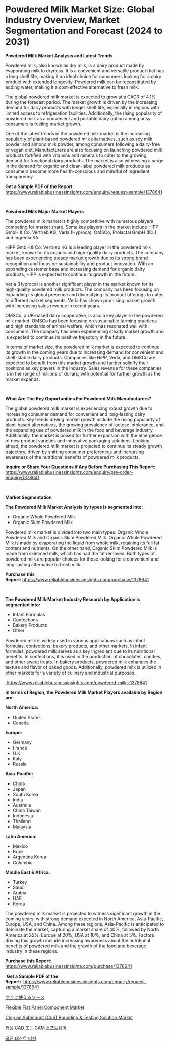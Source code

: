 <p><h1>Powdered Milk Market Size: Global Industry Overview, Market Segmentation and Forecast (2024 to 2031)</h1></p><p><strong>Powdered Milk Market Analysis and Latest Trends</strong></p>
<p><p>Powdered milk, also known as dry milk, is a dairy product made by evaporating milk to dryness. It is a convenient and versatile product that has a long shelf life, making it an ideal choice for consumers looking for a dairy product with extended longevity. Powdered milk can be reconstituted by adding water, making it a cost-effective alternative to fresh milk.</p><p>The global powdered milk market is expected to grow at a CAGR of 4.1% during the forecast period. The market growth is driven by the increasing demand for dairy products with longer shelf life, especially in regions with limited access to refrigeration facilities. Additionally, the rising popularity of powdered milk as a convenient and portable dairy option among busy consumers is fueling market growth.</p><p>One of the latest trends in the powdered milk market is the increasing popularity of plant-based powdered milk alternatives, such as soy milk powder and almond milk powder, among consumers following a dairy-free or vegan diet. Manufacturers are also focusing on launching powdered milk products fortified with vitamins and minerals to cater to the growing demand for functional dairy products. The market is also witnessing a surge in the demand for organic and clean-label powdered milk products as consumers become more health-conscious and mindful of ingredient transparency.</p></p>
<p><strong>Get a Sample PDF of the Report:&nbsp;</strong> <a href="https://www.reliablebusinessinsights.com/enquiry/request-sample/1378641">https://www.reliablebusinessinsights.com/enquiry/request-sample/1378641</a></p>
<p>&nbsp;</p>
<p><strong>Powdered Milk Major Market Players</strong></p>
<p><p>The powdered milk market is highly competitive with numerous players competing for market share. Some key players in the market include HiPP GmbH & Co. Vertrieb KG, Verla (Hyproca), OMSCo, Prolactal GmbH (ICL), and Ingredia SA.</p><p>HiPP GmbH & Co. Vertrieb KG is a leading player in the powdered milk market, known for its organic and high-quality dairy products. The company has been experiencing steady market growth due to its strong brand recognition and focus on sustainability and product innovation. With an expanding customer base and increasing demand for organic dairy products, HiPP is expected to continue its growth in the future.</p><p>Verla (Hyproca) is another significant player in the market known for its high-quality powdered milk products. The company has been focusing on expanding its global presence and diversifying its product offerings to cater to different market segments. Verla has shown promising market growth with increasing sales revenue in recent years.</p><p>OMSCo, a UK-based dairy cooperative, is also a key player in the powdered milk market. OMSCo has been focusing on sustainable farming practices and high standards of animal welfare, which has resonated well with consumers. The company has been experiencing steady market growth and is expected to continue its positive trajectory in the future.</p><p>In terms of market size, the powdered milk market is expected to continue its growth in the coming years due to increasing demand for convenient and shelf-stable dairy products. Companies like HiPP, Verla, and OMSCo are expected to benefit from this market growth and further solidify their positions as key players in the industry. Sales revenue for these companies is in the range of millions of dollars, with potential for further growth as the market expands.</p></p>
<p>&nbsp;</p>
<p><strong>What Are The Key Opportunities For Powdered Milk Manufacturers?</strong></p>
<p><p>The global powdered milk market is experiencing robust growth due to increasing consumer demand for convenient and long-lasting dairy products. Key trends driving market growth include the rising popularity of plant-based alternatives, the growing prevalence of lactose intolerance, and the expanding use of powdered milk in the food and beverage industry. Additionally, the market is poised for further expansion with the emergence of new product varieties and innovative packaging solutions. Looking ahead, the powdered milk market is projected to continue its steady growth trajectory, driven by shifting consumer preferences and increasing awareness of the nutritional benefits of powdered milk products.</p></p>
<p><strong>Inquire or Share Your Questions If Any Before Purchasing This Report:</strong> <a href="https://www.reliablebusinessinsights.com/enquiry/pre-order-enquiry/1378641">https://www.reliablebusinessinsights.com/enquiry/pre-order-enquiry/1378641</a></p>
<p>&nbsp;</p>
<p><strong>Market Segmentation</strong></p>
<p><strong>The Powdered Milk Market Analysis by types is segmented into:</strong></p>
<p><ul><li>Organic Whole Powdered Milk</li><li>Organic Skim Powdered Milk</li></ul></p>
<p><p>Powdered milk market is divided into two main types: Organic Whole Powdered Milk and Organic Skim Powdered Milk. Organic Whole Powdered Milk is made by evaporating the liquid from whole milk, retaining its full fat content and nutrients. On the other hand, Organic Skim Powdered Milk is made from skimmed milk, which has had the fat removed. Both types of powdered milk are popular choices for those looking for a convenient and long-lasting alternative to fresh milk.</p></p>
<p><strong>Purchase this Report:&nbsp;</strong><a href="https://www.reliablebusinessinsights.com/purchase/1378641">https://www.reliablebusinessinsights.com/purchase/1378641</a></p>
<p>&nbsp;</p>
<p><strong>The Powdered Milk Market Industry Research by Application is segmented into:</strong></p>
<p><ul><li>Infant Formulas</li><li>Confections</li><li>Bakery Products</li><li>Other</li></ul></p>
<p><p>Powdered milk is widely used in various applications such as infant formulas, confections, bakery products, and other markets. In infant formulas, powdered milk serves as a key ingredient due to its nutritional benefits. In confections, it is used in the production of chocolates, candies, and other sweet treats. In bakery products, powdered milk enhances the texture and flavor of baked goods. Additionally, powdered milk is utilized in other markets for a variety of culinary and industrial purposes.</p></p>
<p><a href="https://www.reliablebusinessinsights.com/powdered-milk-r1378641">&nbsp;https://www.reliablebusinessinsights.com/powdered-milk-r1378641</a></p>
<p><strong>In terms of Region, the Powdered Milk Market Players available by Region are:</strong></p>
<p>
    <p> <strong> North America: </strong>
        <ul>
            <li>United States</li>
            <li>Canada</li>
        </ul>
        </p> 
    <p> <strong> Europe: </strong>
        <ul>
            <li>Germany</li>
            <li>France</li>
            <li>U.K.</li>
            <li>Italy</li>
            <li>Russia</li>
        </ul>
        </p> 
    <p> <strong> Asia-Pacific: </strong>
        <ul>
            <li>China</li>
            <li>Japan</li>
            <li>South Korea</li>
            <li>India</li>
            <li>Australia</li>
            <li>China Taiwan</li>
            <li>Indonesia</li>
            <li>Thailand</li>
            <li>Malaysia</li>
        </ul>
        </p> 
    <p> <strong> Latin America: </strong>
        <ul>
            <li>Mexico</li>
            <li>Brazil</li>
            <li>Argentina Korea</li>
            <li>Colombia</li>
        </ul>
        </p> 
    <p> <strong> Middle East & Africa: </strong>
        <ul>
            <li>Turkey</li>
            <li>Saudi</li>
            <li>Arabia</li>
            <li>UAE</li>
            <li>Korea</li>
        </ul>
    </p>
    </p>
<p><p>The powdered milk market is projected to witness significant growth in the coming years, with strong demand expected in North America, Asia-Pacific, Europe, USA, and China. Among these regions, Asia-Pacific is anticipated to dominate the market, capturing a market share of 40%, followed by North America at 25%, Europe at 20%, USA at 10%, and China at 5%. Factors driving this growth include increasing awareness about the nutritional benefits of powdered milk and the growth of the food and beverage industry in these regions.</p></p>
<p><strong>Purchase this Report: </strong><a href="https://www.reliablebusinessinsights.com/purchase/1378641">https://www.reliablebusinessinsights.com/purchase/1378641</a></p>
<p>&nbsp;<strong>Get a Sample PDF of the Report:&nbsp;&nbsp;</strong><a href="https://www.reliablebusinessinsights.com/enquiry/request-sample/1378641">https://www.reliablebusinessinsights.com/enquiry/request-sample/1378641</a></p>
<p><strong></strong></p>
<p><p><a href="https://medium.com/@callumnowacki2000/2024%E5%B9%B4%E3%81%8B%E3%82%892031%E5%B9%B4%E3%81%BE%E3%81%A7%E3%81%AE%E3%83%AC%E3%83%87%E3%82%A3-%E3%83%88%E3%82%A5-%E3%83%A6%E3%83%BC%E3%82%B9%E3%82%BD%E3%83%BC%E3%82%B9%E5%B8%82%E5%A0%B4%E3%81%AE%E6%88%90%E9%95%B7%E5%B1%95%E6%9C%9B%E3%81%AF-%E5%B8%82%E5%A0%B4%E3%81%AE%E3%83%88%E3%83%AC%E3%83%B3%E3%83%89%E5%88%86%E6%9E%90%E3%81%AB%E3%82%88%E3%82%8B%E3%82%A2%E3%83%97%E3%83%AA%E3%82%B1%E3%83%BC%E3%82%B7%E3%83%A7%E3%83%B3-%E5%9C%B0%E5%9F%9F%E3%81%AE%E8%A6%8B%E9%80%9A%E3%81%97-%E5%8F%8E%E7%9B%8A%E7%8E%87%E3%81%8C-%E3%81%AEcagr%E3%81%A7%E4%BA%88%E6%B8%AC%E3%81%95%E3%82%8C%E3%81%A6%E3%81%84%E3%81%BE%E3%81%99-e0827fa2de9a">すぐに使えるソース</a></p><p><a href="https://github.com/khayangel/Market-Research-Report-List-3/blob/main/flexible-flat-panel-component-market.md">Flexible Flat Panel Component Market</a></p><p><a href="https://github.com/YashRP12/Market-Research-Report-List-5/blob/main/chip-on-submount-cos-bounding-testing-solution-market.md">Chip on Submount (CoS) Bounding & Testing Solution Market</a></p><p><a href="https://medium.com/@aidenreinger/cad-%EB%98%90%EB%8A%94-cam-%EC%86%8C%ED%94%84%ED%8A%B8%EC%9B%A8%EC%96%B4-%EC%8B%9C%EC%9E%A5-%EA%B7%9C%EB%AA%A8-%EB%B0%8F-%EC%A0%90%EC%9C%A0%EC%9C%A8-%EB%B6%84%EC%84%9D-%EC%84%B1%EC%9E%A5-%EC%B6%94%EC%84%B8-%EB%B0%8F-%EC%98%88%EC%B8%A1-2024-2031-cd7287378238">커팅 CAD 또는 CAM 소프트웨어</a></p><p><a href="https://github.com/durgin521/Market-Research-Report-List-2/blob/main/2086729159781.md">공진 테스트 머신</a></p></p>